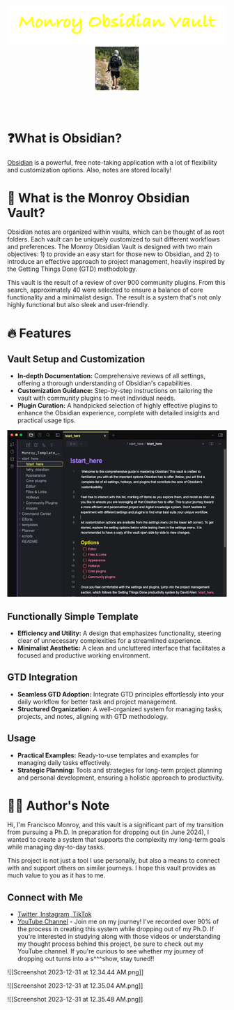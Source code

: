 
<p align="center">
<img src="./images/title.png"/>
<img src="./images/icon.jpg" alt="Monroy Obsidian Vault Icon"  width="100"/>
</p>
<br/><br/>

# ❓What is Obsidian?
[Obsidian](https://obsidian.md/) is a powerful, free note-taking application with a lot of flexibility and customization options. Also, notes are stored locally!

# 📅 What is the Monroy Obsidian Vault?
Obsidian notes are organized within vaults, which can be thought of as root folders. Each vault can be uniquely customized to suit different workflows and preferences. The Monroy Obsidian Vault is designed with two main objectives: 1) to provide an easy start for those new to Obsidian, and 2) to introduce an effective approach to project management, heavily inspired by the Getting Things Done (GTD) methodology.

This vault is the result of a review of over 900 community plugins. From this search, approximately 40 were selected to ensure a balance of core functionality and a minimalist design. The result is a system that's not only highly functional but also sleek and user-friendly.

# 🔥 Features
## Vault Setup and Customization
- **In-depth Documentation:** Comprehensive reviews of all settings, offering a thorough understanding of Obsidian's capabilities.
- **Customization Guidance:** Step-by-step instructions on tailoring the vault with community plugins to meet individual needs.
- **Plugin Curation:** A handpicked selection of highly effective plugins to enhance the Obsidian experience, complete with detailed insights and practical usage tips.
<img src="./images/Screenshot 2023-12-31 at 12.33.37 AM.png"/>

## Functionally Simple Template
- **Efficiency and Utility:** A design that emphasizes functionality, steering clear of unnecessary complexities for a streamlined experience.
- **Minimalist Aesthetic:** A clean and uncluttered interface that facilitates a focused and productive working environment.
## GTD Integration
- **Seamless GTD Adoption:** Integrate GTD principles effortlessly into your daily workflow for better task and project management.
- **Structured Organization:** A well-organized system for managing tasks, projects, and notes, aligning with GTD methodology.
## Usage
- **Practical Examples:** Ready-to-use templates and examples for managing daily tasks effectively.
- **Strategic Planning:** Tools and strategies for long-term project planning and personal development, ensuring a holistic approach to productivity.

# ✍🏼 Author's Note
Hi, I'm Francisco Monroy, and this vault is a significant part of my transition from pursuing a Ph.D. In preparation for dropping out (in June 2024), I wanted to create a system that supports the complexity my long-term goals while managing day-to-day tasks.

This project is not just a tool I use personally, but also a means to connect with and support others on similar journeys. I hope this vault provides as much value to you as it has to me.

## Connect with Me
- [Twitter, Instagram, TikTok](https://linktr.ee/francisco.mnroy)
- [YouTube Channel](https://www.youtube.com/@Francisco.Monroy) - Join me on my journey! I've recorded over 90% of the process in creating this system while dropping out of my Ph.D. If you're interested in studying along with those videos or understanding my thought process behind this project, be sure to check out my YouTube channel. If you're curious to see whether my journey of dropping out turns into a s^^^show, stay tuned!!




![[Screenshot 2023-12-31 at 12.34.44 AM.png]]

![[Screenshot 2023-12-31 at 12.35.04 AM.png]]

![[Screenshot 2023-12-31 at 12.35.48 AM.png]]


















